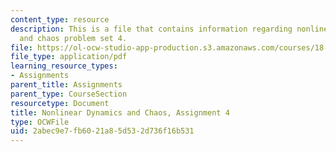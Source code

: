 ```yaml
---
content_type: resource
description: This is a file that contains information regarding nonlinear dynamics
  and chaos problem set 4.
file: https://ol-ocw-studio-app-production.s3.amazonaws.com/courses/18-385j-nonlinear-dynamics-and-chaos-fall-2014/2abec9e7fb6021a85d532d736f16b531_MIT18_385JF14_Pset4.pdf
file_type: application/pdf
learning_resource_types:
- Assignments
parent_title: Assignments
parent_type: CourseSection
resourcetype: Document
title: Nonlinear Dynamics and Chaos, Assignment 4
type: OCWFile
uid: 2abec9e7-fb60-21a8-5d53-2d736f16b531
---
```

